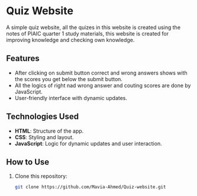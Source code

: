 # Quiz Website

A simple quiz website, all the quizes in this website is created using the notes of PIAIC quarter 1 study materials, this website is created for improving knowledge and checking own knowledge.

## Features
- After clicking on submit button correct and wrong answers shows with the scores you get below the submit button.
- All the logics of right nad wrong answer and couting scores are done by JavaScript.
- User-friendly interface with dynamic updates.

## Technologies Used
- **HTML**: Structure of the app.
- **CSS**: Styling and layout.
- **JavaScript**: Logic for dynamic updates and user interaction.

## How to Use
1. Clone this repository:
   ```bash
   git clone https://github.com/Mavia-Ahmed/Quiz-website.git
